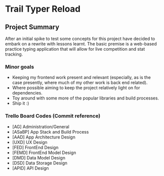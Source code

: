 # Trail Typer Reload

## Project Summary
After an initial spike to test some concepts for this project have decided to embark on a rewrite with lessons learnt.
The basic premise is a web-based practice typing application that will allow for live competition and stat tracking.

### Minor goals
- Keeping my frontend work present and relevant (especially, as is the case presently, where much of my other work is back end related).
- Where possible aiming to keep the project relatively light on for dependencies.
- Toy around with some more of the popular libraries and build processes.
- Ship it :)

### Trello Board Codes (Commit reference)
- [AG] Administration/General
- [ASaBP] App Stack and Build Process
- [AAD] App Architecture Design
- [UXD] UX Design
- [FED] FrontEnd Design
- [FEMD] FrontEnd Model Design
- [DMD] Data Model Design
- [DSD] Data Storage Design
- [APID] API Design
